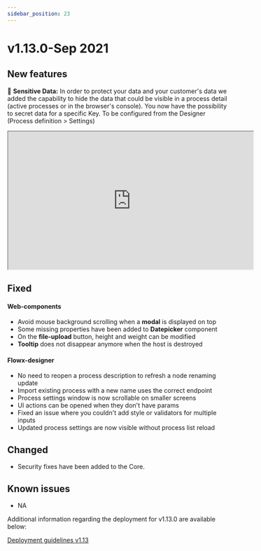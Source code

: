 ```yaml
---
sidebar_position: 23
---
```

# v1.13.0-Sep 2021

## **New features**

:closed_lock_with_key: **Sensitive Data:** In order to protect your data and your customer's data we added the capability to hide the data that could be visible in a process detail (active processes or in the browser's console). You now have the possibility to secret data for a specific Key. To be configured from the Designer (Process definition > Settings)

<iframe width="560" height="315" src="https://www.loom.com/embed/69e7bd18feb8405e91d370b8f67bb3a0"  allowfullscreen></iframe>

<p></p>

## **Fixed**

#### Web-components

* Avoid mouse background scrolling when a **modal** is displayed on top
* Some missing properties have been added to **Datepicker** component
* On the **file-upload** button, height and weight can be modified
* **Tooltip** does not disappear anymore when the host is destroyed

#### Flowx-designer

* No need to reopen a process description to refresh a node renaming update
* Import existing process with a new name uses the correct endpoint
* Process settings window is now scrollable on smaller screens
* UI actions can be opened when they don't have params
* Fixed an issue where you couldn't add style or validators for multiple inputs
* Updated process settings are now visible without process list reload

## **Changed**

* Security fixes have been added to the Core.

## **Known issues**

* NA

Additional information regarding the deployment for v1.13.0 are available below:

[Deployment guidelines v1.13](deployment-guidelines-v1.13.md)


